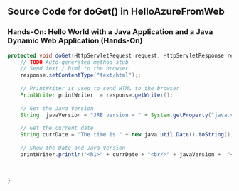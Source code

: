 ## Source Code for doGet() in HelloAzureFromWeb

### Hands-On: Hello World with a Java Application and a Java Dynamic Web Application (Hands-On)


```java
protected void doGet(HttpServletRequest request, HttpServletResponse response) throws ServletException, IOException {
	// TODO Auto-generated method stub
	// Send text / html to the browser
	response.setContentType("text/html");;
	
	// PrintWriter is used to send HTML to the browser
	PrintWriter printWriter  = response.getWriter();
	
	// Get the Java Version
	String  javaVersion = "JRE version = " + System.getProperty("java.version");
	
	// Get the current date
	String currDate = "The time is " + new java.util.Date().toString();
	
	// Show the Date and Java Version
	printWriter.println("<h1>" + currDate + "<br/>" + javaVersion +  "</h1>");
	
	
	
}
```
